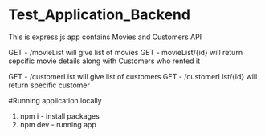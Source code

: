 # Test_Application_Backend
This is express js app contains Movies and Customers API

GET - /movieList will give list of movies
GET - movieList/{id} will return sepcific movie details along with Customers who rented it

GET - /customerList will give list of customers
GET - /customerList/{id} will return specific customer

#Running application locally
1. npm i - install packages
2. npm dev - running app
